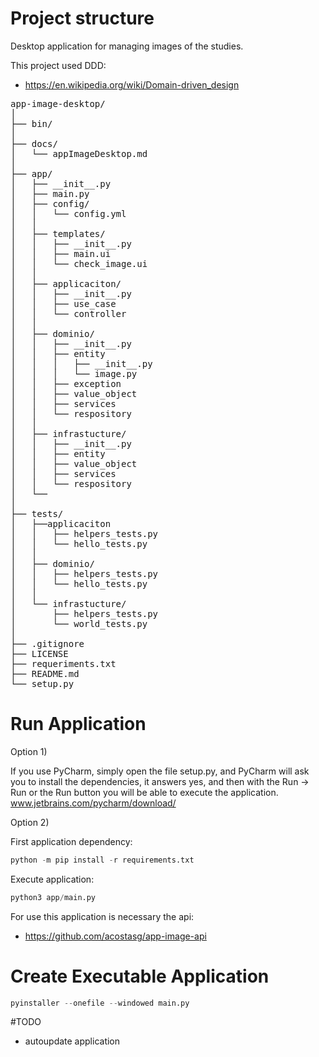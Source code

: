 # Project structure
Desktop application for managing images of the studies.

This project used DDD:
- https://en.wikipedia.org/wiki/Domain-driven_design

<pre>
app-image-desktop/
│
├── bin/
│
├── docs/
│   └── appImageDesktop.md
│
├── app/
│   ├── __init__.py
│   ├── main.py
│   ├── config/
│   │   └── config.yml
│   │ 
│   ├── templates/
│   │   ├── __init__.py
│   │   ├── main.ui
│   │   └── check_image.ui
│   │ 
│   ├── applicaciton/
│   │   ├── __init__.py
│   │   ├── use_case
│   │   └── controller
│   │
│   ├── dominio/
│   │   ├── __init__.py
│   │   ├── entity
│   │   │   ├── __init__.py
│   │   │   └── image.py
│   │   ├── exception
│   │   ├── value_object
│   │   ├── services
│   │   └── respository
│   │
│   ├── infrastucture/
│   │   ├── __init__.py
│   │   ├── entity
│   │   ├── value_object
│   │   ├── services
│   │   └── respository
│   └──   
│
├── tests/
│   ├──applicaciton
│   │   ├── helpers_tests.py
│   │   └── hello_tests.py
│   │
│   ├── dominio/
│   │   ├── helpers_tests.py
│   │   └── hello_tests.py
│   │
│   └── infrastucture/
│       ├── helpers_tests.py
│       └── world_tests.py
│
├── .gitignore
├── LICENSE
├── requeriments.txt
├── README.md
└── setup.py
</pre>

# Run Application

Option 1) 

If you use PyCharm, simply open the file setup.py, and PyCharm will ask you to install the dependencies, it answers yes, and then with the Run -> Run or the Run button you will be able to execute the application.
www.jetbrains.com/pycharm/download/

Option 2)

First application dependency:
```python
python -m pip install -r requirements.txt
```
Execute application:
```python
python3 app/main.py
```

For use this application is necessary the api:
- https://github.com/acostasg/app-image-api

# Create Executable Application
```python
pyinstaller --onefile --windowed main.py
```

#TODO
- autoupdate application
